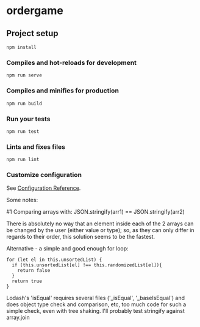 # ordergame

## Project setup
```
npm install
```

### Compiles and hot-reloads for development
```
npm run serve
```

### Compiles and minifies for production
```
npm run build
```

### Run your tests
```
npm run test
```

### Lints and fixes files
```
npm run lint
```

### Customize configuration
See [Configuration Reference](https://cli.vuejs.org/config/).


Some notes:

#1 Comparing arrays with: JSON.stringify(arr1) == JSON.stringify(arr2)

There is absolutely no way that an element inside each of the 2 arrays can be changed by the user (either value or type); so, as they can only differ in regards to their order, this solution seems to be the fastest.

Alternative - a simple and good enough for loop:
```
for (let el in this.unsortedList) {
  if (this.unsortedList[el] !== this.randomizedList[el]){
    return false
  }
  return true
}
```

Lodash's 'isEqual' requires several files ('_isEqual', '_baseIsEqual') and does object type check and comparison, etc, too much code for such a simple check, even with tree shaking.
I'll probably test stringify against array.join

